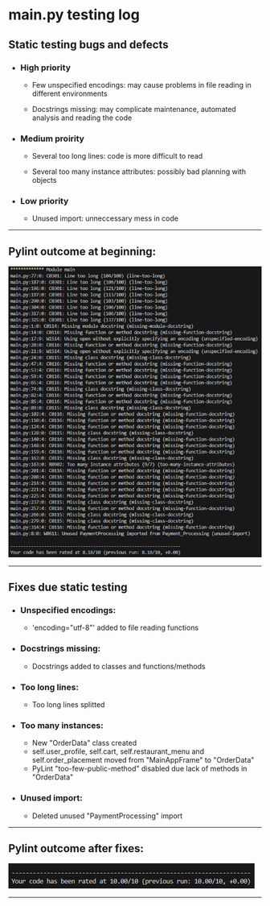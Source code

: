 # main.py testing log

## Static testing bugs and defects

- ### High priority
    - Few unspecified encodings: may cause problems in file reading in different environments

    - Docstrings missing: may complicate maintenance, automated analysis and reading the code

- ### Medium proirity
    - Several too long lines: code is more difficult to read

    - Several too many instance attributes: possibly bad planning with objects

- ### Low priority
    - Unused import: unneccessary mess in code

___

## Pylint outcome at beginning:

![pylint_terminal_start](pic/PyLint_Start.png)

___

## Fixes due static testing

- ### Unspecified encodings:
    - 'encoding="utf-8"' added to file reading functions

- ### Docstrings missing:
    - Docstrings added to classes and functions/methods

- ### Too long lines:
    - Too long lines splitted

- ### Too many instances:
    - New "OrderData" class created
    - self.user_profile, self.cart, self.restaurant_menu and self.order_placement moved from "MainAppFrame" to "OrderData"
    - PyLint "too-few-public-method" disabled due lack of methods in "OrderData"

- ### Unused import:
    - Deleted unused "PaymentProcessing" import

___
## Pylint outcome after fixes:

![pylint_terminal_end](pic/PyLint_End.png)

___
